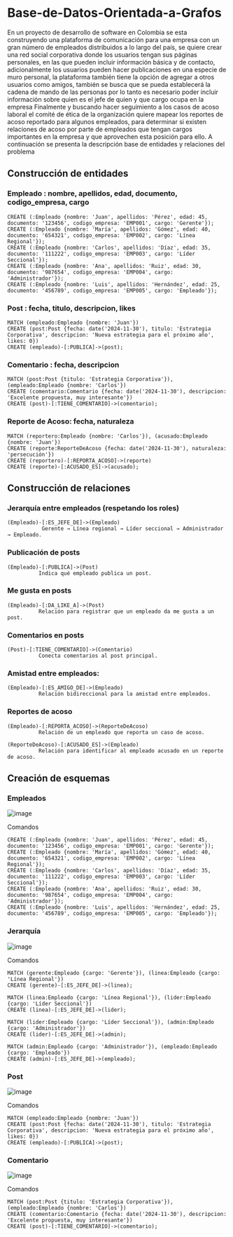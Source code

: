 # Base-de-Datos-Orientada-a-Grafos

En un proyecto de desarrollo de software en Colombia se esta construyendo una plataforma de comunicación para una
empresa con un gran número de empleados distribuidos a lo largo del país, se quiere crear una red social corporativa
donde los usuarios tengan sus páginas personales, en las que pueden incluir información básica y de contacto,
adicionalmente los usuarios pueden hacer publicaciones en una especie de muro personal, la plataforma también tiene
la opción de agregar a otros usuarios como amigos, también se busca que se pueda establecerá la cadena de mando de
las personas por lo tanto es necesario poder incluir información sobre quien es el jefe de quien y que cargo ocupa en la
empresa
Finalmente y buscando hacer seguimiento a los casos de acoso laboral el comité de ética de la organización quiere
mapear los reportes de acoso reportado para algunos empleados, para determinar si existen relaciones de acoso por
parte de empleados que tengan cargos importantes en la empresa y que aprovechen esta posición para ello.
A continuación se presenta la descripción base de entidades y relaciones del problema

## Construcción de entidades

### Empleado : nombre, apellidos, edad, documento, codigo_empresa, cargo
    CREATE (:Empleado {nombre: 'Juan', apellidos: 'Pérez', edad: 45, documento: '123456', codigo_empresa: 'EMP001', cargo: 'Gerente'});
    CREATE (:Empleado {nombre: 'María', apellidos: 'Gómez', edad: 40, documento: '654321', codigo_empresa: 'EMP002', cargo: 'Línea Regional'});
    CREATE (:Empleado {nombre: 'Carlos', apellidos: 'Díaz', edad: 35, documento: '111222', codigo_empresa: 'EMP003', cargo: 'Líder Seccional'});
    CREATE (:Empleado {nombre: 'Ana', apellidos: 'Ruiz', edad: 30, documento: '987654', codigo_empresa: 'EMP004', cargo: 'Administrador'});
    CREATE (:Empleado {nombre: 'Luis', apellidos: 'Hernández', edad: 25, documento: '456789', codigo_empresa: 'EMP005', cargo: 'Empleado'});
### Post : fecha, titulo, descripcion, likes
    MATCH (empleado:Empleado {nombre: 'Juan'})
    CREATE (post:Post {fecha: date('2024-11-30'), titulo: 'Estrategia Corporativa', descripcion: 'Nueva estrategia para el próximo año', likes: 0})
    CREATE (empleado)-[:PUBLICA]->(post);
### Comentario : fecha, descripcion
    MATCH (post:Post {titulo: 'Estrategia Corporativa'}), (empleado:Empleado {nombre: 'Carlos'})
    CREATE (comentario:Comentario {fecha: date('2024-11-30'), descripcion: 'Excelente propuesta, muy interesante'})
    CREATE (post)-[:TIENE_COMENTARIO]->(comentario);
### Reporte de Acoso: fecha, naturaleza
    MATCH (reportero:Empleado {nombre: 'Carlos'}), (acusado:Empleado {nombre: 'Juan'})
    CREATE (reporte:ReporteDeAcoso {fecha: date('2024-11-30'), naturaleza: 'persecución'})
    CREATE (reportero)-[:REPORTA_ACOSO]->(reporte)
    CREATE (reporte)-[:ACUSADO_ES]->(acusado);

## Construcción de relaciones

### Jerarquía entre empleados (respetando los roles)
    (Empleado)-[:ES_JEFE_DE]->(Empleado)
               Gerente → Línea regional → Líder seccional → Administrador → Empleado.
               
### Publicación de posts
    (Empleado)-[:PUBLICA]->(Post)
              Indica qué empleado publica un post.

### Me gusta en posts
    (Empleado)-[:DA_LIKE_A]->(Post)
              Relación para registrar que un empleado da me gusta a un post.

### Comentarios en posts
    (Post)-[:TIENE_COMENTARIO]->(Comentario)
              Conecta comentarios al post principal.

### Amistad entre empleados:
    (Empleado)-[:ES_AMIGO_DE]->(Empleado)
              Relación bidireccional para la amistad entre empleados.

### Reportes de acoso
    (Empleado)-[:REPORTA_ACOSO]->(ReporteDeAcoso)
              Relación de un empleado que reporta un caso de acoso.

    (ReporteDeAcoso)-[:ACUSADO_ES]->(Empleado)
              Relación para identificar al empleado acusado en un reporte de acoso.

## Creación de esquemas

### Empleados
![image](https://github.com/user-attachments/assets/db7f117b-a04a-47ae-a835-6fc2ca68e76d)

Comandos

    CREATE (:Empleado {nombre: 'Juan', apellidos: 'Pérez', edad: 45, documento: '123456', codigo_empresa: 'EMP001', cargo: 'Gerente'});
    CREATE (:Empleado {nombre: 'María', apellidos: 'Gómez', edad: 40, documento: '654321', codigo_empresa: 'EMP002', cargo: 'Línea Regional'});
    CREATE (:Empleado {nombre: 'Carlos', apellidos: 'Díaz', edad: 35, documento: '111222', codigo_empresa: 'EMP003', cargo: 'Líder Seccional'});
    CREATE (:Empleado {nombre: 'Ana', apellidos: 'Ruiz', edad: 30, documento: '987654', codigo_empresa: 'EMP004', cargo: 'Administrador'});
    CREATE (:Empleado {nombre: 'Luis', apellidos: 'Hernández', edad: 25, documento: '456789', codigo_empresa: 'EMP005', cargo: 'Empleado'});
    


### Jerarquía
![image](https://github.com/user-attachments/assets/dd4623ce-0a03-4f9c-86d2-7f2bec7a264a)

Comandos 
  
    MATCH (gerente:Empleado {cargo: 'Gerente'}), (linea:Empleado {cargo: 'Línea Regional'})
    CREATE (gerente)-[:ES_JEFE_DE]->(linea);

    MATCH (linea:Empleado {cargo: 'Línea Regional'}), (lider:Empleado {cargo: 'Líder Seccional'})
    CREATE (linea)-[:ES_JEFE_DE]->(lider);

    MATCH (lider:Empleado {cargo: 'Líder Seccional'}), (admin:Empleado {cargo: 'Administrador'})
    CREATE (lider)-[:ES_JEFE_DE]->(admin);

    MATCH (admin:Empleado {cargo: 'Administrador'}), (empleado:Empleado {cargo: 'Empleado'})
    CREATE (admin)-[:ES_JEFE_DE]->(empleado);

### Post 

![image](https://github.com/user-attachments/assets/8afcdca2-46ff-4b62-883f-0fe00e9f7e12)

Comandos
  
    MATCH (empleado:Empleado {nombre: 'Juan'})
    CREATE (post:Post {fecha: date('2024-11-30'), titulo: 'Estrategia Corporativa', descripcion: 'Nueva estrategia para el próximo año', likes: 0})
    CREATE (empleado)-[:PUBLICA]->(post);

### Comentario

![image](https://github.com/user-attachments/assets/05009fa7-fa7c-4bd4-bf09-42ab71a638c3)

Comandos

    MATCH (post:Post {titulo: 'Estrategia Corporativa'}), (empleado:Empleado {nombre: 'Carlos'})
    CREATE (comentario:Comentario {fecha: date('2024-11-30'), descripcion: 'Excelente propuesta, muy interesante'})
    CREATE (post)-[:TIENE_COMENTARIO]->(comentario);



    






    
    

